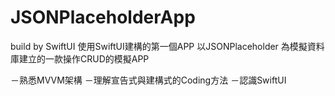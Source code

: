 # JSONPlaceholderApp
build by SwiftUI
使用SwiftUI建構的第一個APP
以JSONPlaceholder 為模擬資料庫建立的一款操作CRUD的模擬APP

－熟悉MVVM架構
－理解宣告式與建構式的Coding方法
－認識SwiftUI
